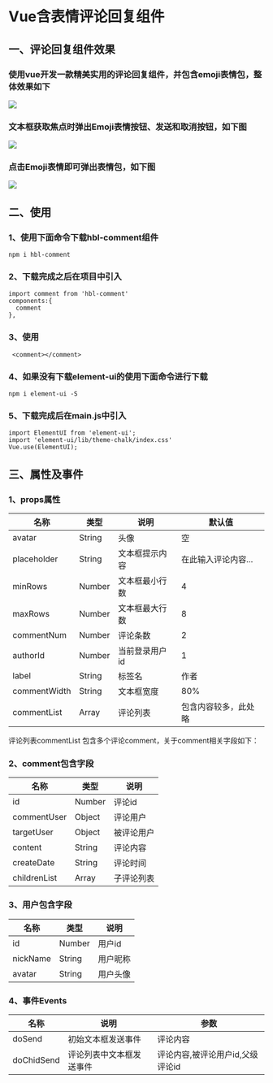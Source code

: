 # Vue含表情评论回复组件

## 一、评论回复组件效果

### 使用vue开发一款精美实用的评论回复组件，并包含emoji表情包，整体效果如下

![](http://www.dreamland.wang/images/image/20190925/20190925155034_470.png)

### 文本框获取焦点时弹出Emoji表情按钮、发送和取消按钮，如下图

![](http://www.dreamland.wang/images/image/20190925/20190925155151_897.png)


### 点击Emoji表情即可弹出表情包，如下图

![](http://www.dreamland.wang/images/image/20190925/20190925160335_324.png)

## 二、使用

### 1、使用下面命令下载hbl-comment组件

	npm i hbl-comment

### 2、下载完成之后在项目中引入

	import comment from 'hbl-comment'
	components:{
	  comment
	},

### 3、使用

	 <comment></comment>

### 4、如果没有下载element-ui的使用下面命令进行下载

	npm i element-ui -S

### 5、下载完成后在main.js中引入

	import ElementUI from 'element-ui';
	import 'element-ui/lib/theme-chalk/index.css'
	Vue.use(ElementUI);

## 三、属性及事件


### 1、props属性

   | 名称        | 类型    |  说明   |  默认值 |
   | --------    | --------  | --------  | --------  |
   | avatar        |String      |   头像    | 空
   | placeholder  | String      |  文本框提示内容    | 在此输入评论内容...
   | minRows        | Number     |   文本框最小行数    | 4
   | maxRows        | Number     |   文本框最大行数    | 8
   | commentNum        | Number     |   评论条数    | 2
   | authorId        | Number     |   当前登录用户id   | 1
   | label        | String     |   标签名   | 作者
   | commentWidth        | String     |   文本框宽度   | 80%
   | commentList        |  Array     |   评论列表   | 包含内容较多，此处略

评论列表commentList 包含多个评论comment，关于comment相关字段如下：

### 2、comment包含字段

| 名称        | 类型    |  说明   |
| --------    | --------  | --------  |
| id        |Number      |   评论id    |
| commentUser  | Object      |  评论用户    |
| targetUser        | Object     |   被评论用户    |
| content        | String     |   评论内容    |
| createDate        | String     |   评论时间    |
| childrenList        | Array     |   子评论列表   |

### 3、用户包含字段

   | 名称        | 类型    |  说明   | 
   | --------    | --------  | --------  | 
   | id        |Number      |   用户id    | 
   | nickName  | String      |  用户昵称    | 
   | avatar        | String     |   用户头像    | 

### 4、事件Events

   | 名称       |  说明   |  参数
   | --------    | --------  | -------- 
   | doSend          |   初始文本框发送事件    | 评论内容
   | doChidSend   |  评论列表中文本框发送事件    |  评论内容,被评论用户id,父级评论id

